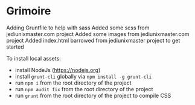 # Grimoire

Adding Gruntfile to help with sass
Added some scss from jediunixmaster.com project
Added some images from jediunixmaster.com project
Added index.html barrowed from jediunixmaster project to get started


To install local assets:

* install NodeJs (https://nodejs.org)
* install `grunt-cli` globally via `npm install -g grunt-cli`
* run `npm i` from the root directory of the project
* run `npm audit fix` from the root directory of the project
* run `grunt` from the root directory of the project to compile CSS


